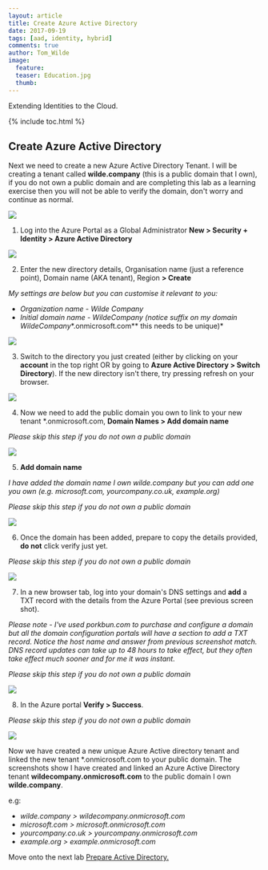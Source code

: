 ```yaml
---
layout: article
title: Create Azure Active Directory
date: 2017-09-19
tags: [aad, identity, hybrid]
comments: true
author: Tom_Wilde
image:
  feature: 
  teaser: Education.jpg
  thumb: 
---
```

Extending Identities to the Cloud.

{% include toc.html %}

## Create Azure Active Directory
Next we need to create a new Azure Active Directory Tenant.  I will be creating a tenant called **wilde.company** (this is a public domain that I own), if you do not own a public domain and are completing this lab as a learning exercise then you will not be able to verify the domain, don't worry and continue as normal.

![](../images/prepare-ad.png)

1. Log into the Azure Portal as a Global Administrator **New > Security + Identity  > Azure Active Directory**

![](../images/ExtendingIdentities_2.1.png)

2. Enter the new directory details, Organisation name (just a reference point), Domain name (AKA tenant), Region **> Create**

*My settings are below but you can customise it relevant to you:*
* *Organization name - Wilde Company*
* *Initial domain name - WildeCompany (notice suffix on my domain WildeCompany**.onmicrosoft.com** this needs to be unique)*

![](../images/ExtendingIdentities_2.2.png)

3. Switch to the directory you just created (either by clicking on your **account** in the top right OR by going to **Azure Active Directory > Switch Directory**). If the new directory isn't there, try pressing refresh on your browser.

![](../images/ExtendingIdentities_2.3.png)

4. Now we need to add the public domain you own to link to your new tenant *.onmicrosoft.com, **Domain Names > Add domain name**

*Please skip this step if you do not own a public domain*

![](../images/ExtendingIdentities_2.4.png)

5. **Add domain name**

*I have added the domain name I own wilde.company but you can add one you own (e.g. microsoft.com, yourcompany.co.uk, example.org)*

*Please skip this step if you do not own a public domain*

![](../images/ExtendingIdentities_2.5.png)

6. Once the domain has been added, prepare to copy the details provided, **do not** click verify just yet.

*Please skip this step if you do not own a public domain*

![](../images/ExtendingIdentities_2.6.png)

7. In a new browser tab, log into your domain's DNS settings and **add** a TXT record with the details from the Azure Portal (see previous screen shot).

*Please note - I've used porkbun.com to purchase and configure a domain but all the domain configuration portals will have a section to add a TXT record. Notice the host name and answer from previous screenshot match. DNS record updates can take up to 48 hours to take effect, but they often take effect much sooner and for me it was instant.*

*Please skip this step if you do not own a public domain*

![](../images/ExtendingIdentities_2.7.png)

8. In the Azure portal **Verify > Success**.

*Please skip this step if you do not own a public domain*

![](../images/ExtendingIdentities_2.8.png)


Now we have created a new unique Azure Active directory tenant and linked the new tenant *.onmicrosoft.com to your public domain. The screenshots show I have created and linked an Azure Active Directory tenant **wildecompany.onmicrosoft.com** to the public domain I own **wilde.company**.

e.g: 
* *wilde.company > wildecompany.onmicrosoft.com*
* *microsoft.com > microsoft.onmicrosoft.com* 
* *yourcompany.co.uk > yourcompany.onmicrosoft.com*
* *example.org > example.onmicrosoft.com*

Move onto the next lab [Prepare Active Directory.](./prepare-ad.md)



